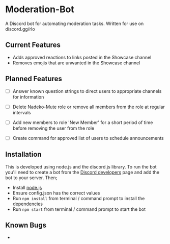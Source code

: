 # Moderation-Bot

A Discord bot for automating moderation tasks. Written for use on discord.gg/rlo


## Current Features

- Adds approved reactions to links posted in the Showcase channel
- Removes emojis that are unwanted in the Showcase channel


## Planned Features

- [ ] Answer known question strings to direct users to appropriate channels for information
- [ ] Delete Nadeko-Mute role or remove all members from the role at regular intervals
- [ ] Add new members to role 'New Member' for a short period of time before removing the user from the role
- [ ] Create command for approved list of users to schedule announcements


## Installation

This is developed using node.js and the discord.js library. To run the bot you'll need to create a bot from the [Discord developers](https://discordapp.com/developers/) page and add the bot to your server. Then;

- Install [node.js](https://nodejs.org/en/)
- Ensure config.json has the correct values
- Run `npm install` from terminal / command prompt to install the dependencies
- Run `npm start` from terminal / command prompt to start the bot


## Known Bugs

-
